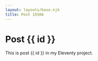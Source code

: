 ```yaml
---
layout: layouts/base.njk
title: Post 15566
---
```


# Post {{ id }}

This is post {{ id }} in my Eleventy project.
